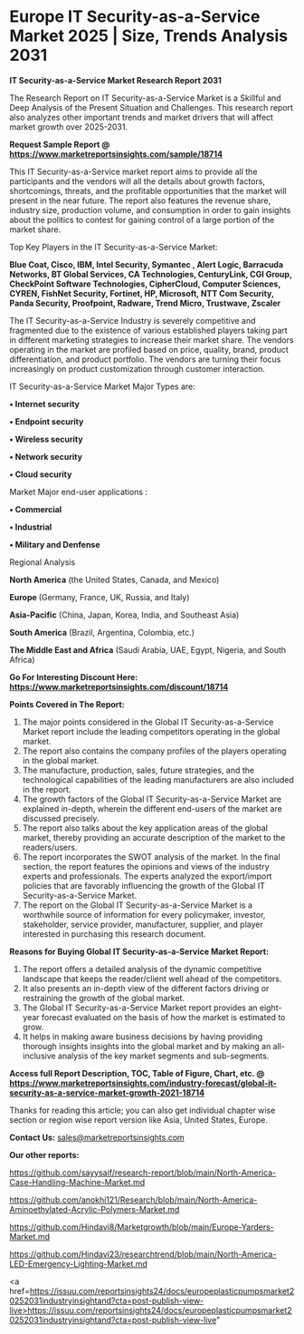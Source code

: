 # Europe IT Security-as-a-Service Market 2025 | Size, Trends Analysis 2031

<strong>IT Security-as-a-Service Market Research Report 2031</strong>

The Research Report on IT Security-as-a-Service Market is a Skillful and Deep Analysis of the Present Situation and Challenges. This research report also analyzes other important trends and market drivers that will affect market growth over 2025-2031.

<strong>Request Sample Report @ <a href=https://www.marketreportsinsights.com/sample/18714>https://www.marketreportsinsights.com/sample/18714</a></strong>

This IT Security-as-a-Service market report aims to provide all the participants and the vendors will all the details about growth factors, shortcomings, threats, and the profitable opportunities that the market will present in the near future. The report also features the revenue share, industry size, production volume, and consumption in order to gain insights about the politics to contest for gaining control of a large portion of the market share.

Top Key Players in the IT Security-as-a-Service Market:

<strong>Blue Coat, Cisco, IBM, Intel Security, Symantec , Alert Logic, Barracuda Networks, BT Global Services, CA Technologies, CenturyLink, CGI Group, CheckPoint Software Technologies, CipherCloud, Computer Sciences, CYREN, FishNet Security, Fortinet, HP, Microsoft, NTT Com Security, Panda Security, Proofpoint, Radware, Trend Micro, Trustwave, Zscaler </strong>

The IT Security-as-a-Service Industry is severely competitive and fragmented due to the existence of various established players taking part in different marketing strategies to increase their market share. The vendors operating in the market are profiled based on price, quality, brand, product differentiation, and product portfolio. The vendors are turning their focus increasingly on product customization through customer interaction.

IT Security-as-a-Service Market Major Types are:

<strong>• Internet security

• Endpoint security

• Wireless security

• Network security

• Cloud security</strong>

Market Major end-user applications :

<strong>• Commercial

• Industrial

• Military and Denfense</strong>

Regional Analysis

</u><strong><b>North America</b></strong> (the United States, Canada, and Mexico)

<strong><b>Europe </b></strong>(Germany, France, UK, Russia, and Italy)

<strong><b>Asia-Pacific</b></strong> (China, Japan, Korea, India, and Southeast Asia)

<strong><b>South America</b></strong> (Brazil, Argentina, Colombia, etc.)

<strong><b>The Middle East and Africa</b></strong> (Saudi Arabia, UAE, Egypt, Nigeria, and South Africa)

<strong>Go For Interesting Discount Here: <a href=https://www.marketreportsinsights.com/discount/18714>https://www.marketreportsinsights.com/discount/18714</a></strong>

<strong>Points Covered in The Report:</strong>
<ol>
  <li>The major points considered in the Global IT Security-as-a-Service Market report include the leading competitors operating in the global market.</li>
  <li>The report also contains the company profiles of the players operating in the global market.</li>
  <li>The manufacture, production, sales, future strategies, and the technological capabilities of the leading manufacturers are also included in the report.</li>
  <li>The growth factors of the Global IT Security-as-a-Service Market are explained in-depth, wherein the different end-users of the market are discussed precisely.</li>
  <li>The report also talks about the key application areas of the global market, thereby providing an accurate description of the market to the readers/users.</li>
  <li>The report incorporates the SWOT analysis of the market. In the final section, the report features the opinions and views of the industry experts and professionals. The experts analyzed the export/import policies that are favorably influencing the growth of the Global IT Security-as-a-Service Market.</li>
  <li>The report on the Global IT Security-as-a-Service Market is a worthwhile source of information for every policymaker, investor, stakeholder, service provider, manufacturer, supplier, and player interested in purchasing this research document.</li>
</ol>
<strong>Reasons for Buying Global IT Security-as-a-Service Market Report:</strong>

<ol>
  <li>The report offers a detailed analysis of the dynamic competitive landscape that keeps the reader/client well ahead of the competitors.</li>
  <li>It also presents an in-depth view of the different factors driving or restraining the growth of the global market.</li>
  <li>The Global IT Security-as-a-Service Market report provides an eight-year forecast evaluated on the basis of how the market is estimated to grow.</li>
  <li>It helps in making aware business decisions by having providing thorough insights insights into the global market and by making an all-inclusive analysis of the key market segments and sub-segments.</li>
</ol>
<strong>Access full Report Description, TOC, Table of Figure, Chart, etc. @ <a href=https://www.marketreportsinsights.com/industry-forecast/global-it-security-as-a-service-market-growth-2021-18714>https://www.marketreportsinsights.com/industry-forecast/global-it-security-as-a-service-market-growth-2021-18714</a></strong>


Thanks for reading this article; you can also get individual chapter wise section or region wise report version like Asia, United States, Europe.

<strong>Contact Us:</strong>
sales@marketreportsinsights.com

<strong>Our other reports:</strong>

<a href=https://github.com/sayysaif/research-report/blob/main/North-America-Case-Handling-Machine-Market.md>https://github.com/sayysaif/research-report/blob/main/North-America-Case-Handling-Machine-Market.md</a>

<a href=https://github.com/anokhi121/Research/blob/main/North-America-Aminoethylated-Acrylic-Polymers-Market.md>https://github.com/anokhi121/Research/blob/main/North-America-Aminoethylated-Acrylic-Polymers-Market.md</a>

<a href=https://github.com/Hindavi8/Marketgrowth/blob/main/Europe-Yarders-Market.md>https://github.com/Hindavi8/Marketgrowth/blob/main/Europe-Yarders-Market.md</a>

<a href=https://github.com/Hindavi23/researchtrend/blob/main/North-America-LED-Emergency-Lighting-Market.md>https://github.com/Hindavi23/researchtrend/blob/main/North-America-LED-Emergency-Lighting-Market.md</a>

<a href=https://issuu.com/reportsinsights24/docs/europeplasticpumpsmarket20252031industryinsightand?cta=post-publish-view-live>https://issuu.com/reportsinsights24/docs/europeplasticpumpsmarket20252031industryinsightand?cta=post-publish-view-live</a>"
